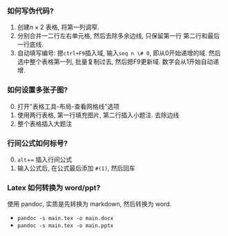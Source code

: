### 如何写伪代码?

1. 创建$n\times 2$ 表格, 将第一列调窄. 
2. 分别合并一二行左右单元格, 然后去除多余边线, 只保留第一行 第二行和最后一行底线.
3. 自动填写编号: 摁`ctrl+F9`插入域, 输入`seq n \# 0`, 即从0开始递增的域. 然后选中整个表格第一列, 批量复制过去, 然后摁F9更新域. 数字会从1开始自动递增.

### 如何设置多张子图?

0. 打开"表格工具-布局-查看网格线"选项
1. 使用两行表格, 第一行填充图片, 第二行插入小题注. 去除边线
2. 整个表格插入大题注

### 行间公式如何标号?

0. `alt`+`=` 插入行间公式
1. 输入公式后, 在公式最后添加 `#(1)`, 然后回车

### Latex 如何转换为 word/ppt?

使用 pandoc, 实质是先转换为 markdown, 然后转换为 word.
- `pandoc -s main.tex -o main.docx`
- `pandoc -s main.tex -o main.pptx`

